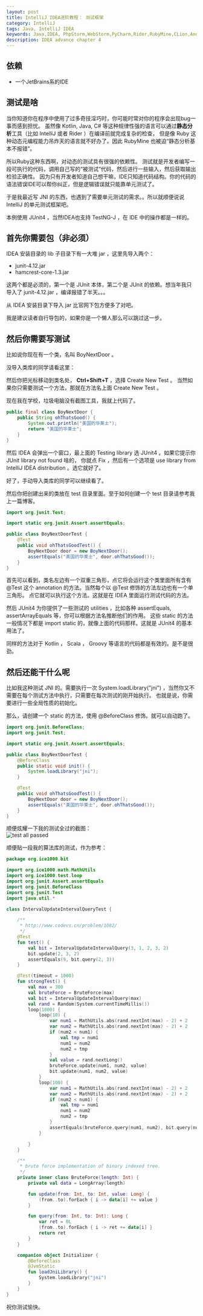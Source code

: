 ```yaml
---
layout: post
title: IntelliJ IDEA进阶教程： 测试框架
category: IntelliJ
tags: Java, IntelliJ IDEA
keywords: Java,IDEA, PhpStorm,WebStorm,PyCharm,Rider,RubyMine,CLion,Android Studio,JUnit
description: IDEA advance chapter 4
---
```


## 依赖
+ 一个JetBrains系的IDE

## 测试是啥

当你知道你在程序中使用了过多奇技淫巧时，你可能时常对你的程序会出现bug一事而感到担忧。
虽然像 Kotlin, Java, C# 等这种规律性强的语言可以通过**静态分析**工具（比如 IntelliJ 或者 Rider ）在编译前就完成复杂的检查，
但是像 Ruby 这种动态元编程能力吊炸天的语言就不好办了。因此 RubyMine 也被迫“静态分析基本不报错”。

所以Ruby这种东西啊，对动态的测试具有很强的依赖性。
测试就是开发者编写一段可执行的代码，调用自己写的“被测试”代码，然后进行一些输入，然后获取输出检验正确性。
因为只有开发者知道自己想干嘛，IDE只知道代码结构。你的代码的语法错误IDE可以帮你纠正，但是逻辑错误就只能靠单元测试了。

于是我最近写 JNI 的东西，也遇到了需要单元测试的需求。。所以就顺便说说 IntelliJ 的单元测试框架吧。

本例使用 JUnit4 ，当然IDEA也支持 TestNG-J ，在 IDE 中的操作都是一样的。

## 首先你需要包（非必须）

IDEA 安装目录的 lib 子目录下有一大堆 jar ，这里先导入两个：

+ junit-4.12.jar
+ hamcrest-core-1.3.jar

这两个都是必须的，第一个是 JUnit 本体，第二个是 JUnit 的依赖。想当年我只导入了 junit-4.12.jar ，编译报错了半天。。。

从 IDEA 安装目录下导入 jar 比官网下包方便多了对吧。

我是建议读者自行导包的，如果你是一个懒人那么可以跳过这一步。

## 然后你需要写测试

比如说你现在有一个类，名叫 BoyNextDoor 。

没导入类库的同学请看这里：

然后你把光标移动到类名处， **Ctrl+Shift+T** ，选择 Create New Test 。
当然如果你只需要测试一个方法，那就在方法名上面 Create New Test 。

现在我在学校，垃圾电脑没有截图工具，我就上代码了。

```java
public final class BoyNextDoor {
	public String ohThatsGood() {
		System.out.println("美国的华莱士");
		return "美国的华莱士";
	}
}
```

然后 IDEA 会弹出一个窗口，最上面的 Testing library 选 JUnit4 。如果它提示你 JUnit library not found 啥的，
你就点 Fix ，然后有一个选项是 use library from IntelliJ IDEA distribution 。选它就好了。

好了，手动导入类库的同学可以继续看了。

然后你把创建出来的类放在 test 目录里面。至于如何创建一个 test 目录请参考我上一篇博客。

```java
import org.junit.Test;

import static org.junit.Assert.assertEquals;

public class BoyNextDoorTest {
	@Test
	public void ohThatsGoodTest() {
		BoyNextDoor door = new BoyNextDoor();
		assertEquals("美国的华莱士", door.ohThatsGood());
	}
}
```

首先可以看到，类名左边有一个双重三角形，点它将会运行这个类里面所有含有 @Test 这个 annotation 的方法。当然每个以 @Test 修饰的方法左边也有一个单三角形。
点它就可以执行这个方法。这就是在 IDEA 里面运行测试代码的方法。

然后 JUnit4 为你提供了一些测试的 utilities ，比如各种 assertEquals, assertArrayEquals 等，你可以根据方法名推断他们的作用。
这些 static 的方法一般情况下都是 import static 的，就像上面的代码那样。这就是 JUnit4 的基本用法了。

同样的方法对于 Kotlin ， Scala ， Groovy 等语言的代码都是有效的。是不是很劲。

## 然后还能干什么呢

比如我这种测试 JNI 的。需要执行一次 System.loadLibrary("jni") ，当然你又不需要在每个测试方法中执行，只需要在每次测试的刚开始执行。
也就是说，你需要进行一些全局性质的初始化。

那么，请创建一个 static 的方法，使用 @BeforeClass 修饰。就可以自动跑了。

```java
import org.junit.BeforeClass;
import org.junit.Test;

import static org.junit.Assert.assertEquals;

public class BoyNextDoorTest {
	@BeforeClass
	public static void init() {
		System.loadLibrary("jni");
	}

	@Test
	public void ohThatsGoodTest() {
		BoyNextDoor door = new BoyNextDoor();
		assertEquals("美国的华莱士", door.ohThatsGood());
	}
}
```

顺便炫耀一下我的测试全过的截图：<br/>
![test all passed](https://coding.net/u/ice1000/p/Images/git/raw/master/test1.png)

顺便贴一段我的算法库的测试，作为参考：

```kotlin
package org.ice1000.bit

import org.ice1000.math.MathUtils
import org.ice1000.test.loop
import org.junit.Assert.assertEquals
import org.junit.BeforeClass
import org.junit.Test
import java.util.*

class IntervalUpdateIntervalQueryTest {

	/**
	 * http://www.codevs.cn/problem/1082/
	 */
	@Test
	fun test() {
		val bit = IntervalUpdateIntervalQuery(3, 1, 2, 3, 2)
		bit.update(2, 3, 2)
		assertEquals(9, bit.query(2, 3))
	}

	@Test(timeout = 1000)
	fun strongTest() {
		val max = 300
		val bruteForce = BruteForce(max)
		val bit = IntervalUpdateIntervalQuery(max)
		val rand = Random(System.currentTimeMillis())
		loop(1000) {
			loop(10) {
				var num1 = MathUtils.abs(rand.nextInt(max) - 2) + 2
				var num2 = MathUtils.abs(rand.nextInt(max) - 2) + 2
				if (num2 < num1) {
					val tmp = num1
					num1 = num2
					num2 = tmp
				}
				val value = rand.nextLong()
				bruteForce.update(num1, num2, value)
				bit.update(num1, num2, value)
			}
			loop(100) {
				var num1 = MathUtils.abs(rand.nextInt(max) - 2) + 2
				var num2 = MathUtils.abs(rand.nextInt(max) - 2) + 2
				if (num2 < num1) {
					val tmp = num1
					num1 = num2
					num2 = tmp
				}
				assertEquals(bruteForce.query(num1, num2), bit.query(num1, num2))
			}

		}
	}

	/**
	 * brute force implementation of binary indexed tree.
	 */
	private inner class BruteForce(length: Int) {
		private val data = LongArray(length)

		fun update(from: Int, to: Int, value: Long) {
			(from..to).forEach { i -> data[i] += value }
		}

		fun query(from: Int, to: Int): Long {
			var ret = 0L
			(from..to).forEach { i -> ret += data[i] }
			return ret
		}
	}

	companion object Initializer {
		@BeforeClass
		@JvmStatic
		fun loadJniLibrary() {
			System.loadLibrary("jni")
		}
	}
}

```

祝你测试愉快。
